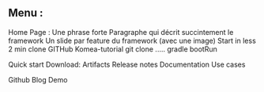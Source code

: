 Menu : 
--------------

Home Page :
	Une phrase forte
	Paragraphe qui décrit succintement le framework
	Un slide par feature du framework (avec une image)
	Start in less 2 min
		clone GITHub Komea-tutorial
			git clone .....
			gradle bootRun
			
	
Quick start 
Download: 
 Artifacts
 Release notes
Documentation
 Use cases
 
 Github
Blog
Demo



